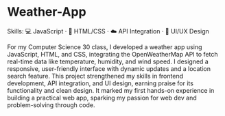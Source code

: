 # Weather-App

Skills: 💻 JavaScript · 🧱 HTML/CSS · ☁️ API Integration · 🎨 UI/UX Design

For my Computer Science 30 class, I developed a weather app using JavaScript, HTML, and CSS, integrating the OpenWeatherMap API to fetch real-time data like temperature, humidity, and wind speed. I designed a responsive, user-friendly interface with dynamic updates and a location search feature. This project strengthened my skills in frontend development, API integration, and UI design, earning praise for its functionality and clean design. It marked my first hands-on experience in building a practical web app, sparking my passion for web dev and problem-solving through code.
